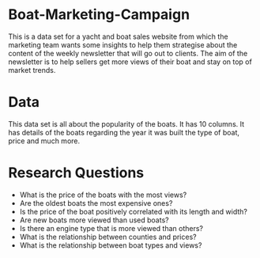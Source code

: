 # Boat-Marketing-Campaign
This is a data set for a yacht and boat sales website from which the marketing team wants some insights to help them strategise about the content of the weekly newsletter that will go out to clients. The aim of the newsletter is to help sellers get more views of their boat and stay on top of market trends.
# Data
This data set is all about the popularity of the boats. It has 10 columns. It has details of the boats regarding the year it was built the type of boat, price and much more.
# Research Questions
- What is the price of the boats with the most views?
- Are the oldest boats the most expensive ones?
- Is the price of the boat positively correlated with its length and width?
- Are new boats more viewed than used boats?
- Is there an engine type that is more viewed than others?
- What is the relationship between counties and prices?
- What is the relationship between boat types and views?
